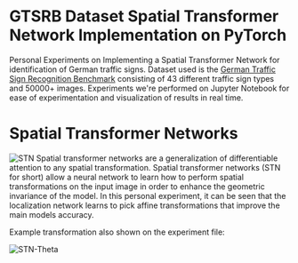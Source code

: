 # GTSRB Dataset Spatial Transformer Network Implementation on PyTorch

Personal Experiments on Implementing a Spatial Transformer Network for identification of German traffic signs. Dataset used is the [German Traffic Sign Recognition Benchmark](https://www.kaggle.com/datasets/meowmeowmeowmeowmeow/gtsrb-german-traffic-sign) consisting of 43 different traffic sign types and 50000+ images. Experiments we're performed on Jupyter Notebook for ease of experimentation and visualization of results in real time.

# Spatial Transformer Networks
![STN](https://production-media.paperswithcode.com/methods/Screen_Shot_2020-07-19_at_5.48.34_PM_vFLk7jR.png)
Spatial transformer networks are a generalization of differentiable attention to any spatial transformation. Spatial transformer networks (STN for short) allow a neural network to learn how to perform spatial transformations on the input image in order to enhance the geometric invariance of the model.
In this personal experiment, it can be seen that the localization network learns to pick affine transformations that improve the main models accuracy.

Example transformation also shown on the experiment file:

![STN-Theta](https://i.postimg.cc/xdWjNtx6/STN-network.png)
